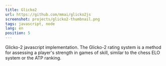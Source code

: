 ```yaml
---
title: Glicko2
url: https://github.com/mmai/glicko2js
screenshot: projects/glicko2-thumbnail.png
tags: javascript, node
lang: en
position: 5
---
```


Glicko-2 javascript implementation. The Glicko-2 rating system is a method for assessing a player's strength in games of skill, similar to the chess ELO system or the ATP ranking.
